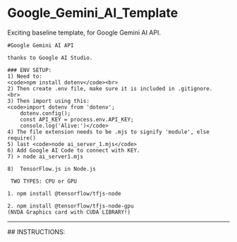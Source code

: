 # Google_Gemini_AI_Template
Exciting baseline template, for Google Gemini AI API.

    #Google Gemini AI API

    thanks to Google AI Studio.

    ### ENV SETUP:
    1) Need to:
    <code>npm install dotenv</code><br>
    2) Then create .env file, make sure it is included in .gitignore.
    <br>
    3) Then import using this:
    <code>import dotenv from 'dotenv';
        dotenv.config();
        const API_KEY = process.env.API_KEY;
        console.log('Alive:')</code>
    4) The file extension needs to be .mjs to signify 'module', else require()
    5) last <code>node ai_server_1.mjs</code>
    6) Add Google AI Code to connect with KEY.
    7) > node ai_server1.mjs

    8)  TensorFlow.js in Node.js

     TWO TYPES: CPU or GPU

    1. npm install @tensorflow/tfjs-node

    2. npm install @tensorflow/tfjs-node-gpu
    (NVDA Graphics card with CUDA LIBRARY!)


<hr>
    ## INSTRUCTIONS:

